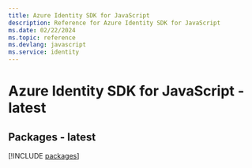 ```yaml
---
title: Azure Identity SDK for JavaScript
description: Reference for Azure Identity SDK for JavaScript
ms.date: 02/22/2024
ms.topic: reference
ms.devlang: javascript
ms.service: identity
---
```

# Azure Identity SDK for JavaScript - latest
## Packages - latest
[!INCLUDE [packages](identity-index.md)]
